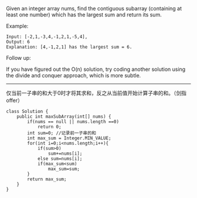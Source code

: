 Given an integer array nums, find the contiguous subarray (containing at least one number) which has the largest sum and return its sum.

Example:

```
Input: [-2,1,-3,4,-1,2,1,-5,4],
Output: 6
Explanation: [4,-1,2,1] has the largest sum = 6.
```

Follow up:

If you have figured out the O(n) solution, try coding another solution using the divide and conquer approach, which is more subtle.

---

仅当前一子串的和大于0时才将其求和，反之从当前值开始计算子串的和。（剑指offer）


```
class Solution {
    public int maxSubArray(int[] nums) {
        if(nums == null || nums.length ==0)
            return 0;
        int sum=0; //记录前一子串的和
        int max_sum = Integer.MIN_VALUE;
        for(int i=0;i<nums.length;i++){
            if(sum>0)
                sum+=nums[i];
            else sum=nums[i];
            if(max_sum<sum)
                max_sum=sum;
        }
        return max_sum;
    }
}
```
